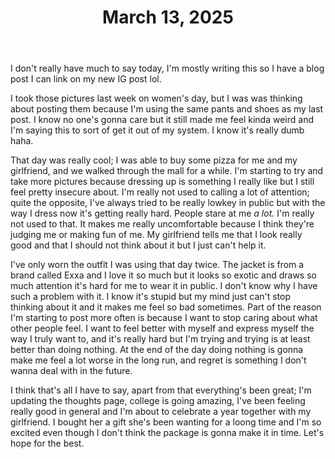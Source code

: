 ﻿---
title: "March 13, 2025"
pubDate: 2025-03-13
---
I don't really have much to say today, I'm mostly writing this so I have a blog post I can link on my new IG post lol.

I took those pictures last week on women's day, but I was was thinking about posting them because I'm using the same pants and shoes as my last post. I know no one's gonna care but it still made me feel kinda weird and I'm saying this to sort of get it out of my system. I know it's really dumb haha.

That day was really cool; I was able to buy some pizza for me and my girlfriend, and we walked through the mall for a while. I'm starting to try and take more pictures because dressing up is something I really like but I still feel pretty insecure about. I'm really not used to calling a lot of attention; quite the opposite, I've always tried to be really lowkey in public but with the way I dress now it's getting really hard. People stare at me _a lot._ I'm really not used to that. It makes me really uncomfortable because I think they're judging me or making fun of me. My girlfriend tells me that I look really good and that I should not think about it but I just can't help it.

I've only worn the outfit I was using that day twice. The jacket is from a brand called Exxa and I love it so much but it looks so exotic and draws so much attention it's hard for me to wear it in public. I don't know why I have such a problem with it. I know it's stupid but my mind just can't stop thinking about it and it makes me feel so bad sometimes. Part of the reason I'm starting to post more often is because I want to stop caring about what other people feel. I want to feel better with myself and express myself the way I truly want to, and it's really hard but I'm trying and trying is at least better than doing nothing. At the end of the day doing nothing is gonna make me feel a lot worse in the long run, and regret is something I don't wanna deal with in the future.

I think that's all I have to say, apart from that everything's been great; I'm updating the thoughts page, college is going amazing, I've been feeling really good in general and I'm about to celebrate a year together with my girlfriend. I bought her a gift she's been wanting for a loong time and I'm so excited even though I don't think the package is gonna make it in time. Let's hope for the best.
